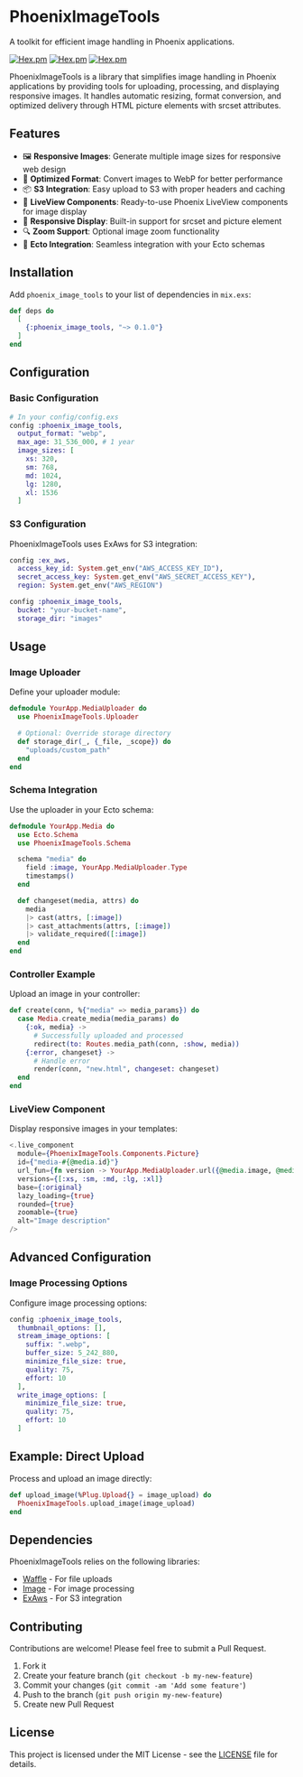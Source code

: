 # PhoenixImageTools

A toolkit for efficient image handling in Phoenix applications.

[![Hex.pm](https://img.shields.io/hexpm/v/phoenix_image_tools.svg)](https://hex.pm/packages/phoenix_image_tools)
[![Hex.pm](https://img.shields.io/hexpm/dt/phoenix_image_tools.svg)](https://hex.pm/packages/phoenix_image_tools)
[![Hex.pm](https://img.shields.io/hexpm/l/phoenix_image_tools.svg)](https://hex.pm/packages/phoenix_image_tools)

PhoenixImageTools is a library that simplifies image handling in Phoenix applications by providing tools for uploading, processing, and displaying responsive images. It handles automatic resizing, format conversion, and optimized delivery through HTML picture elements with srcset attributes.

## Features

- 🖼️ **Responsive Images**: Generate multiple image sizes for responsive web design
- 🚀 **Optimized Format**: Convert images to WebP for better performance
- 📦 **S3 Integration**: Easy upload to S3 with proper headers and caching
- 🧩 **LiveView Components**: Ready-to-use Phoenix LiveView components for image display
- 📱 **Responsive Display**: Built-in support for srcset and picture element
- 🔍 **Zoom Support**: Optional image zoom functionality
- 🔄 **Ecto Integration**: Seamless integration with your Ecto schemas

## Installation

Add `phoenix_image_tools` to your list of dependencies in `mix.exs`:

```elixir
def deps do
  [
    {:phoenix_image_tools, "~> 0.1.0"}
  ]
end
```

## Configuration

### Basic Configuration

```elixir
# In your config/config.exs
config :phoenix_image_tools,
  output_format: "webp",
  max_age: 31_536_000, # 1 year
  image_sizes: [
    xs: 320,
    sm: 768,
    md: 1024,
    lg: 1280,
    xl: 1536
  ]
```

### S3 Configuration

PhoenixImageTools uses ExAws for S3 integration:

```elixir
config :ex_aws,
  access_key_id: System.get_env("AWS_ACCESS_KEY_ID"),
  secret_access_key: System.get_env("AWS_SECRET_ACCESS_KEY"),
  region: System.get_env("AWS_REGION")

config :phoenix_image_tools,
  bucket: "your-bucket-name",
  storage_dir: "images"
```

## Usage

### Image Uploader

Define your uploader module:

```elixir
defmodule YourApp.MediaUploader do
  use PhoenixImageTools.Uploader

  # Optional: Override storage directory
  def storage_dir(_, {_file, _scope}) do
    "uploads/custom_path"
  end
end
```

### Schema Integration

Use the uploader in your Ecto schema:

```elixir
defmodule YourApp.Media do
  use Ecto.Schema
  use PhoenixImageTools.Schema

  schema "media" do
    field :image, YourApp.MediaUploader.Type
    timestamps()
  end

  def changeset(media, attrs) do
    media
    |> cast(attrs, [:image])
    |> cast_attachments(attrs, [:image])
    |> validate_required([:image])
  end
end
```

### Controller Example

Upload an image in your controller:

```elixir
def create(conn, %{"media" => media_params}) do
  case Media.create_media(media_params) do
    {:ok, media} ->
      # Successfully uploaded and processed
      redirect(to: Routes.media_path(conn, :show, media))
    {:error, changeset} ->
      # Handle error
      render(conn, "new.html", changeset: changeset)
  end
end
```

### LiveView Component

Display responsive images in your templates:

```heex
<.live_component
  module={PhoenixImageTools.Components.Picture}
  id={"media-#{@media.id}"}
  url_fun={fn version -> YourApp.MediaUploader.url({@media.image, @media}, version) end}
  versions={[:xs, :sm, :md, :lg, :xl]}
  base={:original}
  lazy_loading={true}
  rounded={true}
  zoomable={true}
  alt="Image description"
/>
```

## Advanced Configuration

### Image Processing Options

Configure image processing options:

```elixir
config :phoenix_image_tools,
  thumbnail_options: [],
  stream_image_options: [
    suffix: ".webp",
    buffer_size: 5_242_880,
    minimize_file_size: true,
    quality: 75,
    effort: 10
  ],
  write_image_options: [
    minimize_file_size: true,
    quality: 75,
    effort: 10
  ]
```

## Example: Direct Upload

Process and upload an image directly:

```elixir
def upload_image(%Plug.Upload{} = image_upload) do
  PhoenixImageTools.upload_image(image_upload)
end
```

## Dependencies

PhoenixImageTools relies on the following libraries:

- [Waffle](https://github.com/elixir-waffle/waffle) - For file uploads
- [Image](https://github.com/elixir-image/image) - For image processing
- [ExAws](https://github.com/ex-aws/ex_aws) - For S3 integration

## Contributing

Contributions are welcome! Please feel free to submit a Pull Request.

1. Fork it
2. Create your feature branch (`git checkout -b my-new-feature`)
3. Commit your changes (`git commit -am 'Add some feature'`)
4. Push to the branch (`git push origin my-new-feature`)
5. Create new Pull Request

## License

This project is licensed under the MIT License - see the [LICENSE](LICENSE) file for details.
